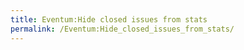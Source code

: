 ```yaml
---
title: Eventum:Hide closed issues from stats
permalink: /Eventum:Hide_closed_issues_from_stats/
---
```


